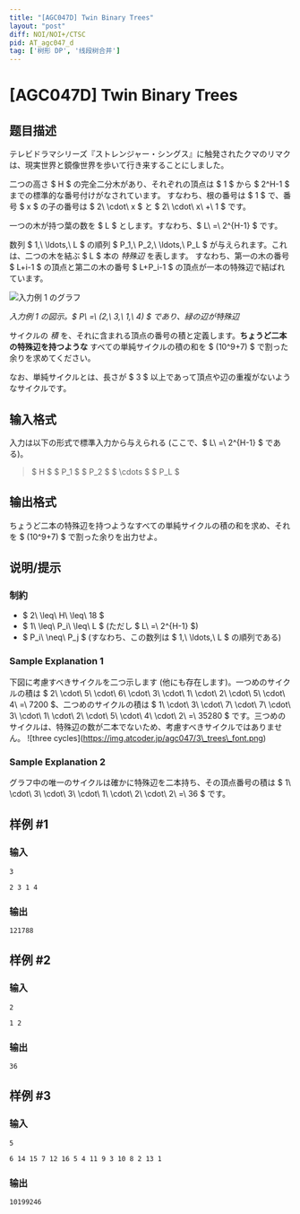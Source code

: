 ```yaml
---
title: "[AGC047D] Twin Binary Trees"
layout: "post"
diff: NOI/NOI+/CTSC
pid: AT_agc047_d
tag: ['树形 DP', '线段树合并']
---
```


# [AGC047D] Twin Binary Trees

## 题目描述

[problemUrl]: https://atcoder.jp/contests/agc047/tasks/agc047_d

テレビドラマシリーズ『ストレンジャー・シングス』に触発されたクマのリマクは、現実世界と鏡像世界を歩いて行き来することにしました。

二つの高さ $ H $ の完全二分木があり、それぞれの頂点は $ 1 $ から $ 2^H-1 $ までの標準的な番号付けがなされています。 すなわち、根の番号は $ 1 $ で、番号 $ x $ の子の番号は $ 2\ \cdot\ x $ と $ 2\ \cdot\ x\ +\ 1 $ です。

一つの木が持つ葉の数を $ L $ とします。すなわち、$ L\ =\ 2^{H-1} $ です。

数列 $ 1,\ \ldots,\ L $ の順列 $ P_1,\ P_2,\ \ldots,\ P_L $ が与えられます。これは、二つの木を結ぶ $ L $ 本の *特殊辺* を表します。 すなわち、第一の木の番号 $ L+i-1 $ の頂点と第二の木の番号 $ L+P_i-1 $ の頂点が一本の特殊辺で結ばれています。

![入力例 1 のグラフ](https://cdn.luogu.com.cn/upload/vjudge_pic/AT_agc047_d/4c625be33a7fdc66e88ab8ed10969ab25c77b603.png)

*入力例 1 の図示。$ P\ =\ (2,\ 3,\ 1,\ 4) $ であり、緑の辺が特殊辺*

サイクルの *積* を、それに含まれる頂点の番号の積と定義します。**ちょうど二本の特殊辺を持つような** すべての単純サイクルの積の和を $ (10^9+7) $ で割った余りを求めてください。

なお、単純サイクルとは、長さが $ 3 $ 以上であって頂点や辺の重複がないようなサイクルです。

## 输入格式

入力は以下の形式で標準入力から与えられる (ここで、$ L\ =\ 2^{H-1} $ である)。

> $ H $ $ P_1 $ $ P_2 $ $ \cdots $ $ P_L $

## 输出格式

ちょうど二本の特殊辺を持つようなすべての単純サイクルの積の和を求め、それを $ (10^9+7) $ で割った余りを出力せよ。

## 说明/提示

### 制約

- $ 2\ \leq\ H\ \leq\ 18 $
- $ 1\ \leq\ P_i\ \leq\ L $ (ただし $ L\ =\ 2^{H-1} $)
- $ P_i\ \neq\ P_j $ (すなわち、この数列は $ 1,\ \ldots,\ L $ の順列である)

### Sample Explanation 1

下図に考慮すべきサイクルを二つ示します (他にも存在します)。一つめのサイクルの積は $ 2\ \cdot\ 5\ \cdot\ 6\ \cdot\ 3\ \cdot\ 1\ \cdot\ 2\ \cdot\ 5\ \cdot\ 4\ =\ 7200 $、二つめのサイクルの積は $ 1\ \cdot\ 3\ \cdot\ 7\ \cdot\ 7\ \cdot\ 3\ \cdot\ 1\ \cdot\ 2\ \cdot\ 5\ \cdot\ 4\ \cdot\ 2\ =\ 35280 $ です。三つめのサイクルは、特殊辺の数が二本でないため、考慮すべきサイクルではありません。 !\[three cycles\](https://img.atcoder.jp/agc047/3\_trees\_font.png)

### Sample Explanation 2

グラフ中の唯一のサイクルは確かに特殊辺を二本持ち、その頂点番号の積は $ 1\ \cdot\ 3\ \cdot\ 3\ \cdot\ 1\ \cdot\ 2\ \cdot\ 2\ =\ 36 $ です。

## 样例 #1

### 输入

```
3
2 3 1 4
```

### 输出

```
121788
```

## 样例 #2

### 输入

```
2
1 2
```

### 输出

```
36
```

## 样例 #3

### 输入

```
5
6 14 15 7 12 16 5 4 11 9 3 10 8 2 13 1
```

### 输出

```
10199246
```

